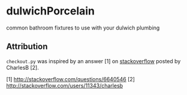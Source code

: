 dulwichPorcelain
================

common bathroom fixtures to use with your dulwich plumbing


Attribution
-----------

`checkout.py` was inspired by an answer [1] on [stackoverflow](www.stackoverflow) posted by 
CharlesB [2].  

[1] http://stackoverflow.com/questions/6640546
[2] http://stackoverflow.com/users/11343/charlesb
